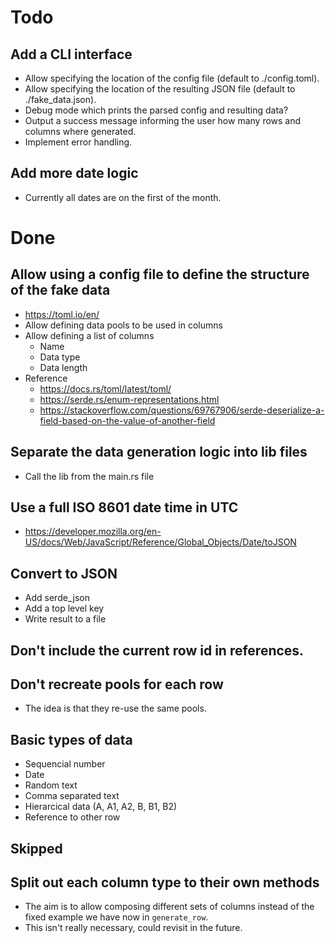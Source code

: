 # Todo

## Add a CLI interface 
* Allow specifying the location of the config file (default to ./config.toml).
* Allow specifying the location of the resulting JSON file (default to ./fake_data.json).
* Debug mode which prints the parsed config and resulting data?
* Output a success message informing the user how many rows and columns where generated.
* Implement error handling.

## Add more date logic
* Currently all dates are on the first of the month.


# Done

## Allow using a config file to define the structure of the fake data
* https://toml.io/en/
* Allow defining data pools to be used in columns
* Allow defining a list of columns
    * Name
    * Data type
    * Data length
* Reference
    * https://docs.rs/toml/latest/toml/
    * https://serde.rs/enum-representations.html
    * https://stackoverflow.com/questions/69767906/serde-deserialize-a-field-based-on-the-value-of-another-field

## Separate the data generation logic into lib files
* Call the lib from the main.rs file

## Use a full ISO 8601 date time in UTC
* https://developer.mozilla.org/en-US/docs/Web/JavaScript/Reference/Global_Objects/Date/toJSON

## Convert to JSON
* Add serde_json
* Add a top level key
* Write result to a file

## Don't include the current row id in references.

## Don't recreate pools for each row
* The idea is that they re-use the same pools.

## Basic types of data
* Sequencial number
* Date
* Random text
* Comma separated text
* Hierarcical data (A, A1, A2, B, B1, B2)
* Reference to other row


## Skipped

## Split out each column type to their own methods
* The aim is to allow composing different sets of columns instead of the fixed example we have now in `generate_row`.
* This isn't really necessary, could revisit in the future.

